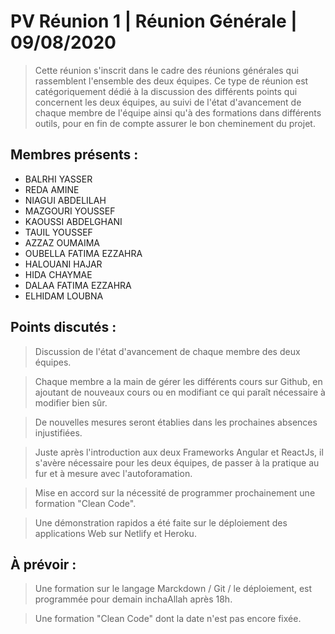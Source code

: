 # PV Réunion 1 | Réunion Générale | 09/08/2020

>Cette réunion s'inscrit dans le cadre des réunions générales qui rassemblent l'ensemble des deux équipes. Ce type de réunion est catégoriquement dédié à la discussion des différents points qui concernent les deux équipes, au suivi de l'état d'avancement de chaque membre de l'équipe ainsi qu'à des formations dans différents outils, pour en fin de compte assurer le bon cheminement du projet.

## Membres présents :

- BALRHI YASSER
- REDA AMINE
- NIAGUI ABDELILAH
- MAZGOURI YOUSSEF
- KAOUSSI ABDELGHANI
- TAUIL YOUSSEF
- AZZAZ OUMAIMA
- OUBELLA FATIMA EZZAHRA
- HALOUANI HAJAR
- HIDA CHAYMAE
- DALAA FATIMA EZZAHRA
- ELHIDAM LOUBNA

## Points discutés :

>Discussion de l'état d'avancement de chaque membre des deux équipes.

>Chaque membre a la main de gérer les différents cours sur Github, en ajoutant de nouveaux cours ou en modifiant ce qui paraît nécessaire à modifier bien sûr.

>De nouvelles mesures seront établies dans les prochaines absences injustifiées.

>Juste après l'introduction aux deux Frameworks Angular et ReactJs, il s'avère nécessaire pour les deux équipes, de passer à la pratique au fur et à mesure avec l'autoforamation.

>Mise en accord sur la nécessité de programmer prochainement une formation "Clean Code".

>Une démonstration rapidos a été faite sur le déploiement des applications Web sur Netlify et Heroku.

## À prévoir :

>Une formation sur le langage Marckdown / Git / le déploiement, est programmée pour demain inchaAllah après 18h.

>Une formation "Clean Code" dont la date n'est pas encore fixée.

